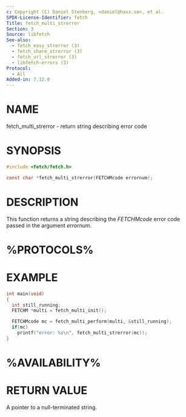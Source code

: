 ```yaml
---
c: Copyright (C) Daniel Stenberg, <daniel@haxx.se>, et al.
SPDX-License-Identifier: fetch
Title: fetch_multi_strerror
Section: 3
Source: libfetch
See-also:
  - fetch_easy_strerror (3)
  - fetch_share_strerror (3)
  - fetch_url_strerror (3)
  - libfetch-errors (3)
Protocol:
  - All
Added-in: 7.12.0
---
```


# NAME

fetch_multi_strerror - return string describing error code

# SYNOPSIS

~~~c
#include <fetch/fetch.h>

const char *fetch_multi_strerror(FETCHMcode errornum);
~~~

# DESCRIPTION

This function returns a string describing the *FETCHMcode* error code
passed in the argument *errornum*.

# %PROTOCOLS%

# EXAMPLE

~~~c
int main(void)
{
  int still_running;
  FETCHM *multi = fetch_multi_init();

  FETCHMcode mc = fetch_multi_perform(multi, &still_running);
  if(mc)
    printf("error: %s\n", fetch_multi_strerror(mc));
}
~~~

# %AVAILABILITY%

# RETURN VALUE

A pointer to a null-terminated string.
